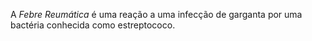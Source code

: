 A _Febre Reumática_ é uma reação a uma infecção de garganta por uma bactéria conhecida como estreptococo.
